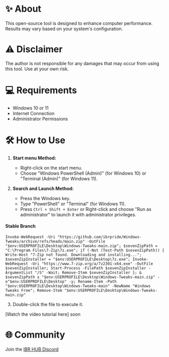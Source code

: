 # ✨ About
This open-source tool is designed to enhance computer performance. Results may vary based on your system's configuration.

# ⚠️ Disclaimer
The author is not responsible for any damages that may occur from using this tool. Use at your own risk.

# 💻 Requirements
- Windows 10 or 11
- Internet Connection
- Administrator Permissions

# 🛠️ How to Use
1. **Start menu Method:**
   - Right-click on the start menu.
   - Choose "Windows PowerShell (Admin)" (for Windows 10) or "Terminal (Admin)" (for Windows 11).

2. **Search and Launch Method:**
   - Press the Windows key.
   - Type "PowerShell" or "Terminal" (for Windows 11).
   - Press `Ctrl + Shift + Enter` or Right-click and choose "Run as administrator" to launch it with administrator privileges.

#### Stable Branch 
```
Invoke-WebRequest -Uri "https://github.com/ibrpride/Windows-Tweaks/archive/refs/heads/main.zip" -OutFile "$env:USERPROFILE\Desktop\Windows-Tweaks-main.zip"; $sevenZipPath = "C:\Program Files\7-Zip\7z.exe"; if (-Not (Test-Path $sevenZipPath)) { Write-Host "7-Zip not found. Downloading and installing..."; $sevenZipInstaller = "$env:USERPROFILE\Desktop\7z.exe"; Invoke-WebRequest -Uri "https://www.7-zip.org/a/7z2301-x64.exe" -OutFile $sevenZipInstaller; Start-Process -FilePath $sevenZipInstaller -ArgumentList "/S" -Wait; Remove-Item $sevenZipInstaller }; & $sevenZipPath x "$env:USERPROFILE\Desktop\Windows-Tweaks-main.zip" -o"$env:USERPROFILE\Desktop" -y; Rename-Item -Path "$env:USERPROFILE\Desktop\Windows-Tweaks-main" -NewName "Windows Tweaks Free"; Remove-Item "$env:USERPROFILE\Desktop\Windows-Tweaks-main.zip"
```

3. Double-click the file to execute it.

[Watch the video tutorial here] soon

# 🌐 Community
Join the [IBR HUB Discord](https://discord.gg/ibrpride-961025296088301648) 

